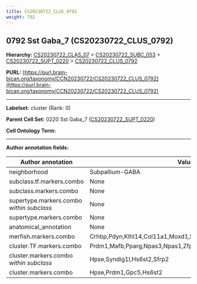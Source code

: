 ```yaml
---
title: CS20230722_CLUS_0792
weight: 792
---
```

## 0792 Sst Gaba_7 (CS20230722_CLUS_0792)
<b>Hierarchy: </b>
[CS20230722_CLAS_07](../CS20230722_CLAS_07) >
[CS20230722_SUBC_053](../CS20230722_SUBC_053) >
[CS20230722_SUPT_0220](../CS20230722_SUPT_0220) >
[CS20230722_CLUS_0792](../CS20230722_CLUS_0792)

**PURL:** [https://purl.brain-bican.org/taxonomy/CCN20230722/CS20230722_CLUS_0792](https://purl.brain-bican.org/taxonomy/CCN20230722/CS20230722_CLUS_0792)

---


**Labelset:** cluster (Rank: 0)

**Parent Cell Set:** 0220 Sst Gaba_7 ([CS20230722_SUPT_0220](../CS20230722_SUPT_0220))



**Cell Ontology Term:** 

[MARKER GENES.]: #


---

[TRANSFERRED ANNOTATIONS.]: #


[AUTHOR ANNOTATION FIELDS.]: #


**Author annotation fields:**

| Author annotation | Value |
|-------------------|-------|
|neighborhood|Subpallium-GABA|
|subclass.tf.markers.combo|None|
|subclass.markers.combo|None|
|supertype.markers.combo _within subclass_|None|
|supertype.markers.combo|None|
|anatomical_annotation|None|
|merfish.markers.combo|Crhbp,Pdyn,Klhl14,Col11a1,Moxd1,Syndig1l,Zfp536,Slc32a1,Cpne8|
|cluster.TF.markers.combo|Prdm1,Mafb,Pparg,Npas3,Npas1,Zfpm2|
|cluster.markers.combo _within subclass_|Hpse,Syndig1l,Hs6st2,Sfrp2|
|cluster.markers.combo|Hpse,Prdm1,Gpc5,Hs6st2|
